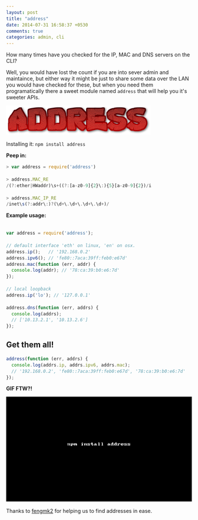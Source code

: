 ```yaml
---
layout: post
title: "address"
date: 2014-07-31 16:58:37 +0530
comments: true
categories: admin, cli
---
```


How many times have you checked for the IP, MAC and DNS servers on the CLI? 

Well, you would have lost the count if you are into sever admin and maintaince, but either way it might be just to share some data over the LAN you would have checked for these, but when you need them programatically there a sweet module named `address` that will help you it's sweeter APIs.

![](/images/address/address.png)

Installing it: `npm install address`


__Peep in:__

```javascript
> var address = require('address')

> address.MAC_RE
/(?:ether|HWaddr)\s+((?:[a-z0-9]{2}\:){5}[a-z0-9]{2})/i

> address.MAC_IP_RE
/inet\s(?:addr\:)?(\d+\.\d+\.\d+\.\d+)/

```

__Example usage:__

```javascript

var address = require('address');

// default interface 'eth' on linux, 'en' on osx.
address.ip();   // '192.168.0.2'
address.ipv6(); // 'fe80::7aca:39ff:feb0:e67d'
address.mac(function (err, addr) {
  console.log(addr); // '78:ca:39:b0:e6:7d'
});

// local loopback
address.ip('lo'); // '127.0.0.1'

address.dns(function (err, addrs) {
  console.log(addrs);
  // ['10.13.2.1', '10.13.2.6']
});

```

## Get them all!

```javascript
address(function (err, addrs) {
  console.log(addrs.ip, addrs.ipv6, addrs.mac);
  // '192.168.0.2', 'fe80::7aca:39ff:feb0:e67d', '78:ca:39:b0:e6:7d'
});
```

__GIF FTW?!__

![address](/images/address/address.gif)


Thanks to [fengmk2](http://fengmk2.cnpmjs.org/) for helping us to find addresses in ease.